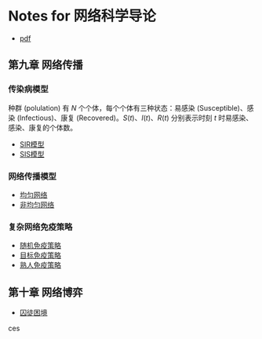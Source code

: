 # Notes for 网络科学导论

- [pdf](../网络科学导论.pdf)

## 第九章 网络传播

### 传染病模型

种群 ($\text{polulation}$) 有 $N$ 个个体，每个个体有三种状态：易感染 ($\text{Susceptible}$)、感染 ($\text{Infectious}$)、康复 ($\text{Recovered}$)。$S(t)$、$I(t)$、$R(t)$ 分别表示时刻 $t$ 时易感染、感染、康复的个体数。

- [SIR模型](./SIR.md)
- [SIS模型](./SIS.md)

### 网络传播模型

- [均匀网络](./Uniform_network.md)
- [非均匀网络](./Non-uniform_network.md)

### 复杂网络免疫策略

- [随机免疫策略](./Random_immunization.md)
- [目标免疫策略](./Target_immunization.md)
- [熟人免疫策略](./Acquaintance_immunization.md)


## 第十章 网络博弈

- [囚徒困境](./Prisoner's_dilemma.md)

ces



